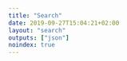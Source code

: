 ```yaml
---
title: "Search"
date: 2019-09-27T15:04:21+02:00
layout: "search"
outputs: ["json"]
noindex: true
---
```


